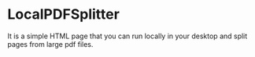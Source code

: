 # LocalPDFSplitter
It is a simple HTML page that you can run locally in your desktop and split pages from large pdf files.
